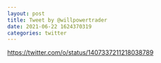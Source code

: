 ```yaml
--- 
layout: post 
title: Tweet by @willpowertrader 
date: 2021-06-22 1624370319 
categories: twitter 
--- 
```

https://twitter.com/o/status/1407337211218038789